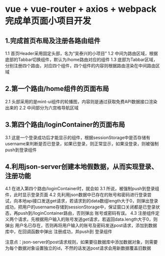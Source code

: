 # vue + vue-router + axios + webpack 完成单页面小项目开发


## 1.完成首页布局及注册各路由组件
1.1 首页Header采用固定头部，名为“吴泰兴的小项目”
1.2 中间为路由区域，根据底部的Tabbar切换组件，默认为/home路由对应的组件
1.3 底部为Tabbar区域，分别注册四个路由，对应四个组件，四个组件的内容则根据路由渲染在中间路由区域

## 2.第一个路由/home组件的页面布局
2.1 头部采用的是mint-ui组件的轮播图，内容则是通过获取免费API数据接口渲染出来的
2.2 中间部分为六宫格导航区域

## 3.第四个路由/loginContainer的页面布局
3.1 这是一个登录成功后才能显示的组件，根据sessionStorage中是否存储有username来判断是否已登录，如果已登录，则正常显示，如果没登录，则被强制push到登录组件

## 4.利用json-server创建本地假数据，从而实现登录、注册功能
4.1 在进入第四个路由/loginContainer时，就会如 3.1 所说，被强制push到登录组件，此时显示登录页面
4.2 先利用json数据中已存在的账号和密码进行登录尝试，向本地api接口发送get请求，若请求到的data数组length大于0，则弹出登录成功，把用户的username存储到sessionStorage中，保证窗口关闭都是已登录状态，再push到/loginContainer路由，否则弹出 账号或密码有误。
4.3 注册组件定义两个请求，先根据用户输入的账号发送get请求，若返回data.length大于0，则弹出 用户名已存在，否则再将用户输入的账号及密码发送post请求，添加到数据库中，在回调函数中弹出 注册成功，并push到 登录组件 

注意点：json-server的post请求规则，如果要往数据库中添加数据对象，则需要为每个数据对象设置独立的id，不然的话发送post请求会用新数据覆盖旧数据

